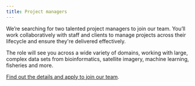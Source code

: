 ```yaml
---
title: Project managers
---
```


We’re searching for two talented project managers to join our team. You’ll work
 collaboratively with staff and clients to manage projects across their lifecycle
  and ensure they're delivered effectively.

 The role will see you across a wide variety of domains, working with large, complex data 
 sets from bioinformatics, satellite imagery, machine learning, fisheries and more.  

[Find out the details and apply to join our team](https://kin.co.nz/jobs/job-listing/?id=1385669).
